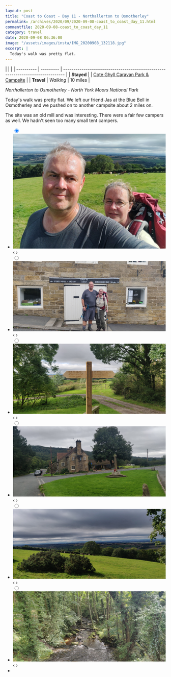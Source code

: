 ```yaml
---
layout: post
title: "Coast to Coast - Day 11 - Northallerton to Osmotherley"
permalink: /archives/2020/09/2020-09-08-coast_to_coast_day_11.html
commentfile: 2020-09-08-coast_to_coast_day_11
category: travel
date: 2020-09-08 06:36:00
image: "/assets/images/insta/IMG_20200908_132118.jpg"
excerpt: |
  Today's walk was pretty flat.
---
```


|            |           |
| ---------- | --------- | ------------------------------------------------------------------------------- |
| **Stayed** |           | [Cote Ghyll Caravan Park & Campsite](https://maps.app.goo.gl/oaLApWu7v9B7BJPv7) |
| **Travel** | _Walking_ | 10 miles                                                                        |

_Northallerton to Osmotherley - North York Moors National Park_

Today's walk was pretty flat. We left our friend Jas at the Blue Bell in Osmotherley and we pushed on to another campsite about 2 miles on.

The site was an old mill and was interesting. There were a fair few campers as well. We hadn't seen too many small tent campers.

<ul class="slides">
    <input type="radio" name="radio-btn" id="img-1" checked="checked" />
    <li class="slide-container">
        <div class="slide">
          <a href="/assets/images/insta/IMG_20200908_132223.jpg"><img src="/assets/images/insta/IMG_20200908_132223.jpg" /></a>
        </div>
        <div class="nav">
             <label for="img-6" class="prev">&#x2039;</label>
             <label for="img-2" class="next">&#x203a;</label>
         </div>
    </li>    <input type="radio" name="radio-btn" id="img-2"  />
    <li class="slide-container">
        <div class="slide">
          <a href="/assets/images/insta/IMG_20200908_120530.jpg"><img src="/assets/images/insta/IMG_20200908_120530.jpg" /></a>
        </div>
        <div class="nav">
             <label for="img-1" class="prev">&#x2039;</label>
             <label for="img-3" class="next">&#x203a;</label>
         </div>
    </li>    <input type="radio" name="radio-btn" id="img-3"  />
    <li class="slide-container">
        <div class="slide">
          <a href="/assets/images/insta/IMG_20200908_130141.jpg"><img src="/assets/images/insta/IMG_20200908_130141.jpg" /></a>
        </div>
        <div class="nav">
             <label for="img-2" class="prev">&#x2039;</label>
             <label for="img-4" class="next">&#x203a;</label>
         </div>
    </li>    <input type="radio" name="radio-btn" id="img-4"  />
    <li class="slide-container">
        <div class="slide">
          <a href="/assets/images/insta/IMG_20200908_120613.jpg"><img src="/assets/images/insta/IMG_20200908_120613.jpg" /></a>
        </div>
        <div class="nav">
             <label for="img-3" class="prev">&#x2039;</label>
             <label for="img-5" class="next">&#x203a;</label>
         </div>
    </li>    <input type="radio" name="radio-btn" id="img-5"  />
    <li class="slide-container">
        <div class="slide">
          <a href="/assets/images/insta/IMG_20200908_132118.jpg"><img src="/assets/images/insta/IMG_20200908_132118.jpg" /></a>
        </div>
        <div class="nav">
             <label for="img-4" class="prev">&#x2039;</label>
             <label for="img-6" class="next">&#x203a;</label>
         </div>
    </li>
    <input type="radio" name="radio-btn" id="img-6" />
    <li class="slide-container">
        <div class="slide">
          <a href="/assets/images/insta/IMG_20200908_154944.jpg"><img src="/assets/images/insta/IMG_20200908_154944.jpg" /></a>
        </div>
        <div class="nav">
             <label for="img-5" class="prev">&#x2039;</label>
             <label for="img-1" class="next">&#x203a;</label>
         </div>
    </li>
  <li class="nav-dots">
      <label for="img-1" class="nav-dot" id="img-dot-1"></label>      <label for="img-2" class="nav-dot" id="img-dot-2"></label>      <label for="img-3" class="nav-dot" id="img-dot-3"></label>      <label for="img-4" class="nav-dot" id="img-dot-4"></label>      <label for="img-5" class="nav-dot" id="img-dot-5"></label>
      <label for="img-6" class="nav-dot" id="img-dot-6"></label>
  </li>
</ul>
